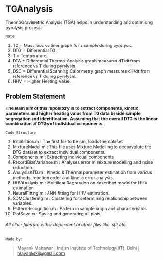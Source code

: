 # TGAnalysis
ThermoGravimetric Analysis (TGA) helps in understanding and optimising pyrolysis process.

    Note
1.  TG = Mass loss vs time graph for a sample during pyrolysis.
2.  DTG = Differential TG.
3.  T = Temperature.
4.  DTA = Differential Thermal Analysis graph measures dT/dt from reference vs T during pyrolysis.
5.  DSC = Differential Scanning Calorimetry graph measures dH/dt from reference vs T during pyrolysis.
6.  HHV = Higher Heating Value.

## Problem Statement
   **The main aim of this repository is to extract components, kinetic parameters and higher heating value from TG data beside sample segregation and identification. Assuming that the overall DTG is the linear combination of DTGs of individual components.**

    Code Structure
1.  Initialistion.m : The first file to be run, loads the dataset
2.  MixtureModel.m : This file uses Mixture Modelling to deconvolute the DTG dataset to extract individual components.
3.  Components.m : Extracting individual components
4.  RecordBiasVariance.m : Analyses error in mixture modelling and noise reduction.
5.  AnalysisKTD.m : Kinetic & Thermal parameter estimation from various methods, reaction order and kinetic error analysis.
6.  HHVAnalysis.m : Multiliear Regression on described model for HHV estimation.
7.  NeuralFitting.m : ANN fitting for HHV estimation.
8.  SOMClustering.m : Clustering for determining relationship between variables.
9.  PatternRecognition.m : Pattern in sample origin and characteristics.
10. PlotSave.m : Saving and generating all plots.

###### All other files are either dependent or other files like .sfit etc.

    Made by:
> Mayank Mahawar | Indian Institute of Technology(IIT), Delhi | mayankskii@gmail.com
